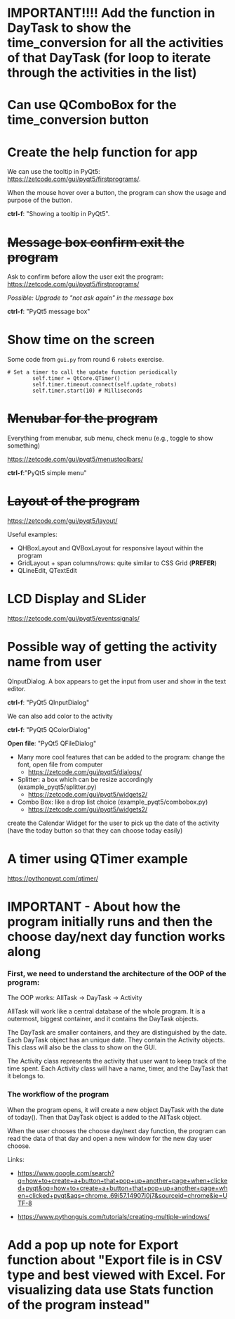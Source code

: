 # IMPORTANT!!!! Add the function in DayTask to show the time_conversion for all the activities of that DayTask (for loop to iterate through the activities in the list)

# Can use QComboBox for the time_conversion button

# Create the help function for app

We can use the tooltip in PyQt5: https://zetcode.com/gui/pyqt5/firstprograms/. 

When the mouse hover over a button, the program can show the usage and purpose of the button. 

**ctrl-f**: "Showing a tooltip in PyQt5".

# ~~Message box confirm exit the program~~

Ask to confirm before allow the user exit the program: https://zetcode.com/gui/pyqt5/firstprograms/

*Possible: Upgrade to "not ask again" in the message box*

**ctrl-f**: "PyQt5 message box"

# Show time on the screen

Some code from `gui.py` from round 6 `robots` exercise.

```
# Set a timer to call the update function periodically
        self.timer = QtCore.QTimer()
        self.timer.timeout.connect(self.update_robots)
        self.timer.start(10) # Milliseconds
```

# ~~Menubar for the program~~

Everything from menubar, sub menu, check menu (e.g., toggle to show something)

https://zetcode.com/gui/pyqt5/menustoolbars/

**ctrl-f**:"PyQt5 simple menu"


# ~~Layout of the program~~

https://zetcode.com/gui/pyqt5/layout/

Useful examples: 
- QHBoxLayout and QVBoxLayout for responsive layout within the program
- GridLayout + span columns/rows: quite similar to CSS Grid (**PREFER**)
- QLineEdit, QTextEdit

# LCD Display and SLider

https://zetcode.com/gui/pyqt5/eventssignals/

# Possible way of getting the activity name from user

QInputDialog. A box appears to get the input from user and show in the text editor.

**ctrl-f**: "PyQt5 QInputDialog"

We can also add color to the activity

**ctrl-f**: "PyQt5 QColorDialog"

**Open file**: "PyQt5 QFileDialog"

- Many more cool features that can be added to the program: change the font, open file from computer
  - https://zetcode.com/gui/pyqt5/dialogs/
- Splitter: a box which can be resize accordingly (example_pyqt5/splitter.py)
  - https://zetcode.com/gui/pyqt5/widgets2/
- Combo Box: like a drop list choice (example_pyqt5/combobox.py)
  - https://zetcode.com/gui/pyqt5/widgets2/

create the Calendar Widget for the user to pick up the date of the activity (have the today button so that they can choose today easily)

# A timer using QTimer example

https://pythonpyqt.com/qtimer/

# IMPORTANT - About how the program initially runs and then the choose day/next day function works along

### First, we need to understand the architecture of the OOP of the program:

The OOP works: AllTask -> DayTask -> Activity

AllTask will work like a central database of the whole program. It is a outermost, biggest container, and it contains the DayTask objects.

The DayTask are smaller containers, and they are distinguished by the date. Each DayTask object has an unique date. They contain the Activity objects. This class will also be the class to show on the GUI.

The Activity class represents the activity that user want to keep track of the time spent. Each Activity class will have a name, timer, and the DayTask that it belongs to.

### The workflow of the program

When the program opens, it will create a new object DayTask with the date of today(). Then that DayTask object is added to the AllTask object.

When the user chooses the choose day/next day function, the program can read the data of that day and open a new window for the new day user choose.

Links: 
- https://www.google.com/search?q=how+to+create+a+button+that+pop+up+another+page+when+clicked+pyqt&oq=how+to+create+a+button+that+pop+up+another+page+when+clicked+pyqt&aqs=chrome..69i57.14907j0j7&sourceid=chrome&ie=UTF-8

- https://www.pythonguis.com/tutorials/creating-multiple-windows/

# Add a pop up note for Export function about "Export file is in CSV type and best viewed with Excel. For visualizing data use Stats function of the program instead"

